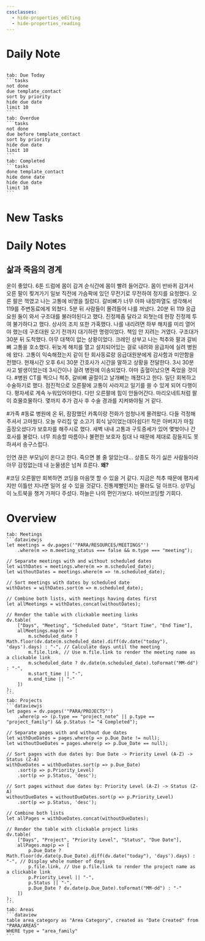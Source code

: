```yaml
---
cssclasses:
  - hide-properties_editing
  - hide-properties_reading
---
```

# Daily Note
```calendar-nav
```
````tabs
tab: Due Today
```tasks
not done
due template_contact
sort by priority
hide due date
limit 10
```
tab: Overdue
```tasks 
not done 
due before template_contact
sort by priority
hide due date
limit 10
```
tab: Completed
```tasks
done template_contact
hide done date
hide due date
limit 10
```
````
# New Tasks


# Daily Notes

## 삶과 죽음의 경계
운이 좋았다.
6톤 드럼에 몸이 감겨 순식간에 몸이 빨려 들어갔다.
몸이 반바퀴 감겨서 오른 팔이 찢겨가기 일보 직전에 가슴팍에 있던 무전기로 무전하여 정지를 요청했다.
오른 팔은 꺽였고 나는 고통에 비명을 질렀다.
갈비뼈가 너무 아파 내장파열도 생각해서 119를 주변동료에게 외쳤다. 5분 뒤 사람들이 몰려들어 나를 꺼냈다. 
20분 뒤
119 응급요원 둘이 와서 구조대를 불러야된다고 했다. 
진정제좀 달라고 외쳣는데 현장 진정제 투여 불가하다고 했다.
상사의 조치 또한 가혹했다. 나를 내리려면 하부 해치를 미리 열어야 했는데 구조대원 오기 전까지 대기하란 명령이었다. 책임 안 지려는 거였다.
구조대가 30분 뒤 도착했다. 아무 대책이 없는 상황이었다.
크레인 상부고 나는 척추와 팔과 갈비뼈 고통을 호소했다.
뒤늦게 해치를 열고 설치되어있는 걸로 내려와 응급차에 실려 병원에 왔다. 고통이 익숙해졌는지 같이 탄 회사동료랑 응급대원분에게 감사함과 미안함을 전했다. 
 현재시간 오후 6시 30분 간호사가 시간을 말하고 상황을 전달한다. 3시 30분 사고 발생이었는데 3시간이나 걸려 병원에 이송되었다. 아마 출혈이났으면 죽었을 것이다. 
#병원
CT를 찍으니 척추, 갈비뼈 골절이고 날개뼈는 깨졌다고 한다. 일단 회복하고 수술하기로 했다.
점진적으로 오른팔에 고통이 사라지고 일기를 쓸 수 있게 되어 다행이다. 평자세로 계속 누워있어야한다. 다만 오른팔에 힘이 안들어간다. 
마리오네트처럼 팔이 흐물흐물하다.  몇까지 추가 검사 후
수술 경과를 지켜봐야될 거 같다.

#가족 #동료 
병원에 온 뒤, 잠잠했던 카톡이랑 전화가 엄청나게 몰려왔다.
다들 걱정해주셔서 고마웠다. 오늘 우리집 앞 소고기 회식 날이었는데아쉽다!!
 작은 아버지가 마침 출장오셨다가 보호자를 해주시로 했다.
새벽 내내 고통과 구토증세가 있어 몇벚이나 간호사를 불렀다. 너무 죄송할 따름이나 불편한 보호자 침대 나 때문에 제대로 잠들지도 못하셔서 송구스럽다. 

인연 끊은 부모님이 온다고 한다.
죽으면 볼 줄 알았는대...
상종도 하기 싫은 사람들이라 아무 감정없는데 내 눈물샘은 넘쳐 흐른다. 
**왜?** 


#코딩 
오른팔만 회복하면 코딩을 마음껏 할 수 있을 거 같다.
지금은 척추 때문에 평자세지만 이틀만 지나면 일어 설 수 있을 것같다. 진통제빨인지는 몰라도 덜 아프다.
상무님이 노트북을 챙겨 가져다 주셨다. 하늘은 나의 편인가보다. 바이브코딩할 기회다.
# Overview

````tabs
tab: Meetings
```dataviewjs
let meetings = dv.pages('"PARA/RESOURCES/MEETINGS"')
    .where(m => m.meeting_status === false && m.type === "meeting");

// Separate meetings with and without scheduled dates
let withDates = meetings.where(m => m.scheduled_date);
let withoutDates = meetings.where(m => !m.scheduled_date);

// Sort meetings with dates by scheduled date
withDates = withDates.sort(m => m.scheduled_date);

// Combine both lists, with meetings having dates first
let allMeetings = withDates.concat(withoutDates);

// Render the table with clickable meeting links
dv.table(
    ["Days", "Meeting", "Scheduled Date", "Start Time", "End Time"],
    allMeetings.map(m => [
        m.scheduled_date ? Math.floor(dv.date(m.scheduled_date).diff(dv.date("today"), 'days').days) : "-", // Calculate days until the meeting
        m.file.link, // Use m.file.link to render the meeting name as a clickable link
        m.scheduled_date ? dv.date(m.scheduled_date).toFormat("MM-dd") : "-",
        m.start_time || "-",
        m.end_time || "-"
    ])
);
```
tab: Projects
```dataviewjs
let pages = dv.pages('"PARA/PROJECTS"')
    .where(p => (p.type == "project_note" || p.type == "project_family") && p.Status != "4 Completed");

// Separate pages with and without due dates
let withDueDates = pages.where(p => p.Due_Date != null);
let withoutDueDates = pages.where(p => p.Due_Date == null);

// Sort pages with due dates by: Due Date -> Priority Level (A-Z) -> Status (Z-A)
withDueDates = withDueDates.sort(p => p.Due_Date)
    .sort(p => p.Priority_Level)
    .sort(p => p.Status, 'desc');

// Sort pages without due dates by: Priority Level (A-Z) -> Status (Z-A)
withoutDueDates = withoutDueDates.sort(p => p.Priority_Level)
    .sort(p => p.Status, 'desc');

// Combine both lists
let allPages = withDueDates.concat(withoutDueDates);

// Render the table with clickable project links
dv.table(
    ["Days", "Project", "Priority Level", "Status", "Due Date"],
    allPages.map(p => [
        p.Due_Date ? Math.floor(dv.date(p.Due_Date).diff(dv.date("today"), 'days').days) : "-", // Display whole number of days
        p.file.link, // Use p.file.link to render the project name as a clickable link
        p.Priority_Level || "-",
        p.Status || "-",
        p.Due_Date ? dv.date(p.Due_Date).toFormat("MM-dd") : "-"
    ])
);
```
tab: Areas
```dataview
table area_category as "Area Category", created as "Date Created" from "PARA/AREAS"
WHERE type = "area_family"
```
````


